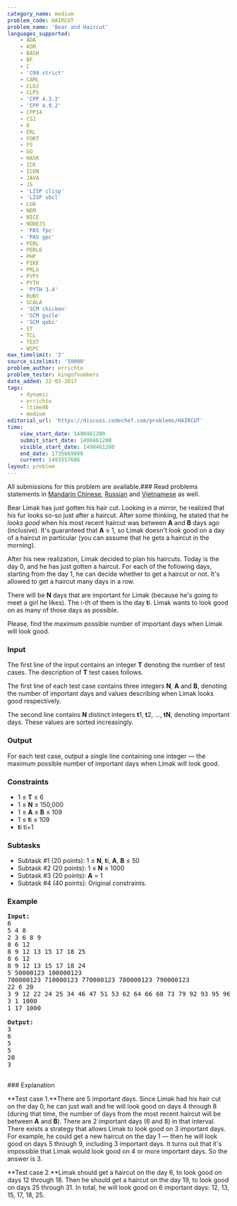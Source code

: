 ```yaml
---
category_name: medium
problem_code: HAIRCUT
problem_name: 'Bear and Haircut'
languages_supported:
    - ADA
    - ASM
    - BASH
    - BF
    - C
    - 'C99 strict'
    - CAML
    - CLOJ
    - CLPS
    - 'CPP 4.3.2'
    - 'CPP 4.9.2'
    - CPP14
    - CS2
    - D
    - ERL
    - FORT
    - FS
    - GO
    - HASK
    - ICK
    - ICON
    - JAVA
    - JS
    - 'LISP clisp'
    - 'LISP sbcl'
    - LUA
    - NEM
    - NICE
    - NODEJS
    - 'PAS fpc'
    - 'PAS gpc'
    - PERL
    - PERL6
    - PHP
    - PIKE
    - PRLG
    - PYPY
    - PYTH
    - 'PYTH 3.4'
    - RUBY
    - SCALA
    - 'SCM chicken'
    - 'SCM guile'
    - 'SCM qobi'
    - ST
    - TCL
    - TEXT
    - WSPC
max_timelimit: '2'
source_sizelimit: '50000'
problem_author: errichto
problem_tester: kingofnumbers
date_added: 22-03-2017
tags:
    - dynamic
    - errichto
    - ltime46
    - medium
editorial_url: 'https://discuss.codechef.com/problems/HAIRCUT'
time:
    view_start_date: 1490461200
    submit_start_date: 1490461200
    visible_start_date: 1490461200
    end_date: 1735669800
    current: 1493557686
layout: problem
---
```

All submissions for this problem are available.###  Read problems statements in [Mandarin Chinese](http://www.codechef.com/download/translated/LTIME46/mandarin/HAIRCUT.pdf), [Russian](http://www.codechef.com/download/translated/LTIME46/russian/HAIRCUT.pdf) and [Vietnamese](http://www.codechef.com/download/translated/LTIME46/vietnamese/HAIRCUT.pdf) as well.

Bear Limak has just gotten his hair cut. Looking in a mirror, he realized that his fur looks so-so just after a haircut. After some thinking, he stated that he _looks good_ when his most recent haircut was between **A** and **B** days ago (inclusive). It's guaranteed that **A** ≥ 1, so Limak doesn't look good on a day of a haircut in particular (you can assume that he gets a haircut in the morning).

After his new realization, Limak decided to plan his haircuts. Today is the day 0, and he has just gotten a haircut. For each of the following days, starting from the day 1, he can decide whether to get a haircut or not. It's allowed to get a haircut many days in a row.

There will be **N** days that are important for Limak (because he's going to meet a girl he likes). The i-th of them is the day **t**i. Limak wants to look good on as many of those days as possible.

Please, find the maximum possible number of important days when Limak will look good.

### Input

The first line of the input contains an integer **T** denoting the number of test cases. The description of **T** test cases follows.

The first line of each test case contains three integers **N**, **A** and **B**, denoting the number of important days and values describing when Limak looks good respectively.

The second line contains **N** distinct integers **t**1, **t**2, ..., **tN**, denoting important days. These values are sorted increasingly.

### Output

For each test case, output a single line containing one integer — the maximum possible number of important days when Limak will look good.

### Constraints

- 1 ≤ **T** ≤ 6
- 1 ≤ **N** ≤ 150,000
- 1 ≤ **A** ≤ **B** ≤ 109
- 1 ≤ **t**i ≤ 109
- **t**i ti+1

### Subtasks

- Subtask #1 (20 points): 1 ≤ **N**, **t**i, **A**, **B** ≤ 50
- Subtask #2 (20 points): 1 ≤ **N** ≤ 1000
- Subtask #3 (20 points): **A** = 1
- Subtask #4 (40 points): Original constraints.

### Example

<pre><b>Input:</b>
6
5 4 8
2 3 6 8 9
8 6 12
8 9 12 13 15 17 18 25
8 6 12
8 9 12 13 15 17 18 24
5 50000123 100000123
700000123 710000123 770000123 780000123 790000123
22 6 20
3 9 12 22 24 25 34 46 47 51 53 62 64 66 68 73 79 92 93 95 96 98
3 1 1000
1 17 1000

<b>Output:</b>
3
6
5
5
20
3

</pre>### Explanation
**Test case 1.**There are 5 important days. Since Limak had his hair cut on the day 0, he can just wait and he will look good on days 4 through 8 (during that time, the number of days from the most recent haircut will be between **A** and **B**). There are 2 important days (6 and 8) in that interval. There exists a strategy that allows Limak to look good on 3 important days. For example, he could get a new haircut on the day 1 — then he will look good on days 5 through 9, including 3 important days. It turns out that it's impossible that Limak would look good on 4 or more important days. So the answer is 3.

**Test case 2.**Limak should get a haircut on the day 6, to look good on days 12 through 18. Then he should get a haircut on the day 19, to look good on days 25 through 31. In total, he will look good on 6 important days: 12, 13, 15, 17, 18, 25.
